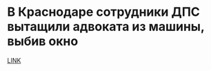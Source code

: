 # В Краснодаре сотрудники ДПС вытащили адвоката из машины, выбив окно



[LINK](https://varlamov.ru/3664838.html)